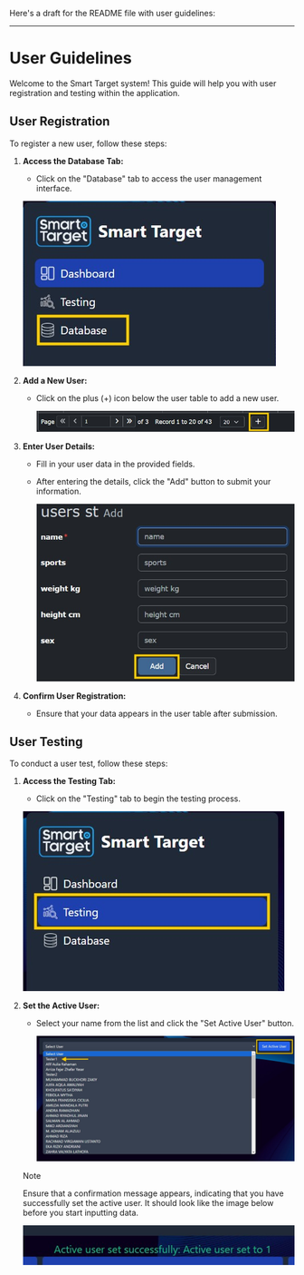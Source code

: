 Here's a draft for the README file with user guidelines:

---

# User Guidelines

Welcome to the Smart Target system! This guide will help you with user registration and testing within the application.

## User Registration

To register a new user, follow these steps:

1. **Access the Database Tab:**
   - Click on the "Database" tab to access the user management interface.
     
   ![Access Database](Images/userguide1.jpg)

2. **Add a New User:**
   - Click on the plus (+) icon below the user table to add a new user.
     
     ![Add User](Images/userguide2.jpg)

3. **Enter User Details:**
   - Fill in your user data in the provided fields.
   - After entering the details, click the "Add" button to submit your information.
     
     ![Enter Details](Images/userguide5.jpg)

4. **Confirm User Registration:**
   - Ensure that your data appears in the user table after submission.

## User Testing

To conduct a user test, follow these steps:

1. **Access the Testing Tab:**
   - Click on the "Testing" tab to begin the testing process.
     
    ![Access Testing](Images/userguide4.jpg)

2. **Set the Active User:**
   - Select your name from the list and click the "Set Active User" button.
     
     ![Set Active User](Images/userguide3.jpg)

   > [!NOTE]
   > 
   > Ensure that a confirmation message appears, indicating that you have successfully set the active user. It should look like the image below before you start inputting data.
   >
   > ![note](Images/userguide6.jpg)
